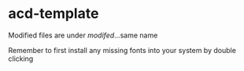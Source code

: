 # acd-template

Modified files are under _modifed_...same name

Remember to first install any missing fonts into your system by double clicking